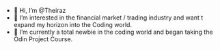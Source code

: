 - 👋 Hi, I’m @Theiraz
- 👀 I’m interested in the financial market / trading industry and want t expand my horizon into the Coding world.
- 🌱 I’m currently a total newbie in the coding world and began taking the Odin Project Course.

<!---
Theiraz/Theiraz is a ✨ special ✨ repository because its `README.md` (this file) appears on your GitHub profile.
You can click the Preview link to take a look at your changes.
--->
